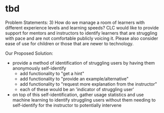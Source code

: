 # tbd
Problem Statements: 
3) How do we manage a room of learners with different experience levels and learning speeds? CLC would like to provide support for mentors and instructors to identify learners that are struggling with pace and are not comfortable publicly voicing it. Please also consider ease of use for children or those that are newer to technology.

Our Proposed Solution: 
- provide a method of identification of struggling users by having them anonymously self-identify
  - add functionality to "get a hint"
  - add functionality to "provide an example/alternative"
  - add functionality to "request more explanation from the instructor" 
  - each of these would be an 'indicator of struggling user'
- on top of this self-identification, gather usage statistics and use machine learning to identify struggling users without them needing to self-identify for the instructor to potentially intervene

 
